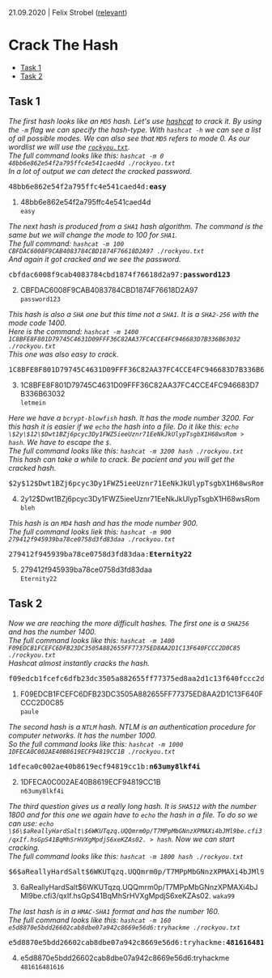 21.09.2020 | Felix Strobel ([relevant](https://tryhackme.com/p/relevant))

# Crack The Hash

  - [Task 1](#task-1)
  - [Task 2](#task-2)

## Task 1

<i>The first hash looks like an `MD5` hash. Let's use [hashcat](https://hashcat.net/hashcat) to crack it. By using the `-m` flag we can specify the hash-type. With `hashcat -h` we can see a list of all possible modes. We can also see that `MD5` refers to mode 0. As our wordlist we will use the [`rockyou.txt`](https://gitlab.com/kalilinux/packages/wordlists/-/blob/kali/master/rockyou.txt.gz).<br>
The full command  looks like this: `hashcat -m 0 48bb6e862e54f2a795ffc4e541caed4d ./rockyou.txt`<br>
In a lot of output we can detect the cracked password.</i>

<pre>
48bb6e862e54f2a795ffc4e541caed4d:<b>easy</b>
</pre>

1. 48bb6e862e54f2a795ffc4e541caed4d<br>
   `easy`

<i>The next hash is produced from a `SHA1` hash algorithm. The command is the same but we will change the mode to 100 for `SHA1`.<br>
The full command: `hashcat -m 100 CBFDAC6008F9CAB4083784CBD1874F76618D2A97 ./rockyou.txt`<br>
And again it got cracked and we see the password.</i>

<pre>
cbfdac6008f9cab4083784cbd1874f76618d2a97:<b>password123</b>
</pre>

2. CBFDAC6008F9CAB4083784CBD1874F76618D2A97<br>
   `password123`

<i>This hash is also a `SHA` one but this time not a `SHA1`. It is a `SHA2-256` with the mode code 1400.<br>
Here is the command: `hashcat -m 1400 1C8BFE8F801D79745C4631D09FFF36C82AA37FC4CCE4FC946683D7B336B63032 ./rockyou.txt`<br>
This one was also easy to crack.</i>

<pre>
1C8BFE8F801D79745C4631D09FFF36C82AA37FC4CCE4FC946683D7B336B63032:<b>letmein</b>
</pre>

3. 1C8BFE8F801D79745C4631D09FFF36C82AA37FC4CCE4FC946683D7B336B63032<br>
   `letmein`

<i>Here we have a `bcrypt-blowfish` hash. It has the mode number 3200. For this hash it is easier if we `echo` the hash into a file. Do it like this: `echo \$2y\$12\$Dwt1BZj6pcyc3Dy1FWZ5ieeUznr71EeNkJkUlypTsgbX1H68wsRom > hash`. We have to escape the `$`.<br>
The full command looks like this: `hashcat -m 3200 hash ./rockyou.txt`<br>
This hash can take a while to crack. Be pacient and you will get the cracked hash.</i>

<pre>
$2y$12$Dwt1BZj6pcyc3Dy1FWZ5ieeUznr71EeNkJkUlypTsgbX1H68wsRom:<b>bleh</b>
</pre>

4. $2y$12$Dwt1BZj6pcyc3Dy1FWZ5ieeUznr71EeNkJkUlypTsgbX1H68wsRom<br>
   `bleh`

<i>This hash is an `MD4` hash and has the mode number 900.<br>
The full command looks liek this: `hashcat -m 900 279412f945939ba78ce0758d3fd83daa ./rockyou.txt`</i>

<pre>
279412f945939ba78ce0758d3fd83daa:<b>Eternity22</b>
</pre>

5. 279412f945939ba78ce0758d3fd83daa<br>
   `Eternity22`

## Task 2

<i>Now we are reaching the more difficult hashes. The first one is a `SHA256` and has the number 1400.<br>
The full command looks like this: `hashcat -m 1400 F09EDCB1FCEFC6DFB23DC3505A882655FF77375ED8AA2D1C13F640FCCC2D0C85 ./rockyou.txt`<br>
Hashcat almost instantly cracks the hash.</i>

<pre>
f09edcb1fcefc6dfb23dc3505a882655ff77375ed8aa2d1c13f640fccc2d0c85:<b>paule</b>
</pre>

1. F09EDCB1FCEFC6DFB23DC3505A882655FF77375ED8AA2D1C13F640FCCC2D0C85<br>
   `paule`

<i>The second hash is a `NTLM` hash. NTLM is an authentication procedure for computer networks. It has the number 1000.<br>
So the full command looks like this: `hashcat -m 1000 1DFECA0C002AE40B8619ECF94819CC1B ./rockyou.txt`</i>

<pre>
1dfeca0c002ae40b8619ecf94819cc1b:<b>n63umy8lkf4i</b>
</pre>

2. 1DFECA0C002AE40B8619ECF94819CC1B<br>
   `n63umy8lkf4i`

<i>The third question gives us a really long hash. It is `SHA512` with the number 1800 and for this one we again have to `echo` the hash in a file. To do so we can use: `echo \$6\$aReallyHardSalt\$6WKUTqzq.UQQmrm0p/T7MPpMbGNnzXPMAXi4bJMl9be.cfi3/qxIf.hsGpS41BqMhSrHVXgMpdjS6xeKZAs02. > hash`. Now we can start cracking.<br>
The full command looks like this: `hashcat -m 1800 hash ./rockyou.txt`</i>

<pre>
$6$aReallyHardSalt$6WKUTqzq.UQQmrm0p/T7MPpMbGNnzXPMAXi4bJMl9be.cfi3/qxIf.hsGpS41BqMhSrHVXgMpdjS6xeKZAs02.:<b>waka99</b>
</pre>

3. $6$aReallyHardSalt$6WKUTqzq.UQQmrm0p/T7MPpMbGNnzXPMAXi4bJMl9be.cfi3/qxIf.hsGpS41BqMhSrHVXgMpdjS6xeKZAs02.
   `waka99`

<i>The last hash is in a `HMAC-SHA1` format and has the number 160.<br>
The full command looks like this: `hashcat -m 160 e5d8870e5bdd26602cab8dbe07a942c8669e56d6:tryhackme ./rockyou.txt`</i>

<pre>
e5d8870e5bdd26602cab8dbe07a942c8669e56d6:tryhackme:<b>481616481616</b>
</pre>

4. e5d8870e5bdd26602cab8dbe07a942c8669e56d6:tryhackme<br>
   `481616481616`
